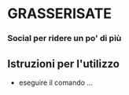 # GRASSERISATE
### Social per ridere un po' di più

## Istruzioni per l'utilizzo
- eseguire il comando ...
